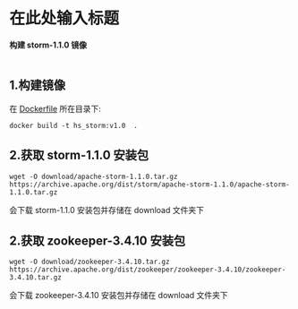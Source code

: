 ﻿# 在此处输入标题
﻿**构建 storm-1.1.0 镜像**  
﻿
## 1.构建镜像
在 [Dockerfile](./Dockerfile) 所在目录下:  
```
docker build -t hs_storm:v1.0  .
```

## 2.获取 storm-1.1.0 安装包    
```
wget -O download/apache-storm-1.1.0.tar.gz https://archive.apache.org/dist/storm/apache-storm-1.1.0/apache-storm-1.1.0.tar.gz
```   
会下载 storm-1.1.0 安装包并存储在 download 文件夹下  

## 2.获取 zookeeper-3.4.10 安装包    
```
wget -O download/zookeeper-3.4.10.tar.gz https://archive.apache.org/dist/zookeeper/zookeeper-3.4.10/zookeeper-3.4.10.tar.gz
```   
会下载 zookeeper-3.4.10 安装包并存储在 download 文件夹下  






